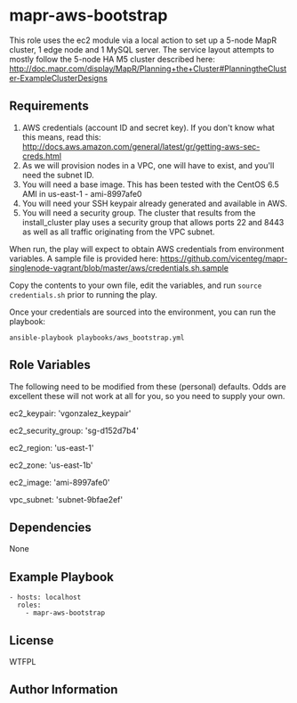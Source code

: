 mapr-aws-bootstrap
========

This role uses the ec2 module via a local action to set up a 5-node MapR cluster, 1 edge node and 1 MySQL server. The service layout attempts to mostly follow the 5-node HA M5 cluster described here: http://doc.mapr.com/display/MapR/Planning+the+Cluster#PlanningtheCluster-ExampleClusterDesigns

Requirements
------------

1. AWS credentials (account ID and secret key). If you don't know what this means, read this: http://docs.aws.amazon.com/general/latest/gr/getting-aws-sec-creds.html
2. As we will provision nodes in a VPC, one will have to exist, and you'll need the subnet ID.
3. You will need a base image. This has been tested with the CentOS 6.5 AMI in us-east-1 - ami-8997afe0
4. You will need your SSH keypair already generated and available in AWS. 
5. You will need a security group. The cluster that results from the install_cluster play uses a security group that allows ports 22 and 8443 as well as all traffic originating from the VPC subnet.

When run, the play will expect to obtain AWS credentials from environment variables. A sample file is provided here: https://github.com/vicenteg/mapr-singlenode-vagrant/blob/master/aws/credentials.sh.sample

Copy the contents to your own file, edit the variables, and run `source credentials.sh` prior to running the play.

Once your credentials are sourced into the environment, you can run the playbook:

```
ansible-playbook playbooks/aws_bootstrap.yml
```

Role Variables
--------------

The following need to be modified from these (personal) defaults. Odds are excellent these will not work at all for you, so you need to supply your own.

ec2_keypair: 'vgonzalez_keypair'

ec2_security_group: 'sg-d152d7b4'

ec2_region: 'us-east-1'

ec2_zone: 'us-east-1b'

ec2_image: 'ami-8997afe0'

vpc_subnet: 'subnet-9bfae2ef'


Dependencies
------------

None

Example Playbook
-------------------------

```
- hosts: localhost
  roles:
    - mapr-aws-bootstrap
```

License
-------

WTFPL

Author Information
------------------


